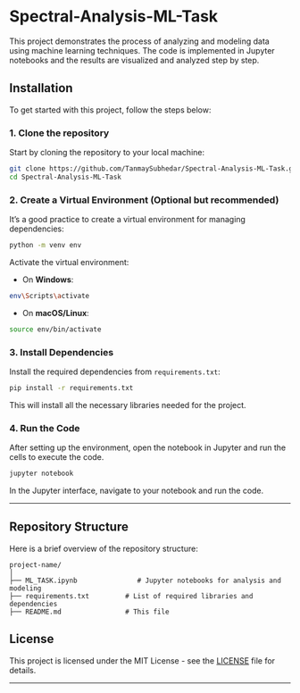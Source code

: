 # Spectral-Analysis-ML-Task

This project demonstrates the process of analyzing and modeling data using machine learning techniques. The code is implemented in Jupyter notebooks and the results are visualized and analyzed step by step.

## Installation

To get started with this project, follow the steps below:

### 1. Clone the repository

Start by cloning the repository to your local machine:

```bash
git clone https://github.com/TanmaySubhedar/Spectral-Analysis-ML-Task.git
cd Spectral-Analysis-ML-Task
```

### 2. Create a Virtual Environment (Optional but recommended)

It’s a good practice to create a virtual environment for managing dependencies:

```bash
python -m venv env
```

Activate the virtual environment:

- On **Windows**:

```bash
env\Scripts\activate
```

- On **macOS/Linux**:

```bash
source env/bin/activate
```

### 3. Install Dependencies

Install the required dependencies from `requirements.txt`:

```bash
pip install -r requirements.txt
```

This will install all the necessary libraries needed for the project.

### 4. Run the Code

After setting up the environment, open the notebook in Jupyter and run the cells to execute the code.

```bash
jupyter notebook
```

In the Jupyter interface, navigate to your notebook and run the code.

---

## Repository Structure          

Here is a brief overview of the repository structure:

```
project-name/
│
├── ML_TASK.ipynb               # Jupyter notebooks for analysis and modeling
├── requirements.txt         # List of required libraries and dependencies
├── README.md                # This file
```


## License

This project is licensed under the MIT License - see the [LICENSE](LICENSE) file for details.

---
  
